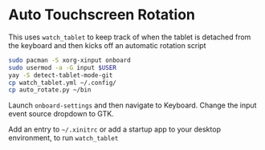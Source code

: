 # Auto Touchscreen Rotation

This uses `watch_tablet` to keep track of when the tablet is detached from the keyboard and then kicks off an automatic rotation script

```sh
sudo pacman -S xorg-xinput onboard
sudo usermod -a -G input $USER
yay -S detect-tablet-mode-git
cp watch_tablet.yml ~/.config/
cp auto_rotate.py ~/bin
```

Launch `onboard-settings` and then navigate to Keyboard. Change the input event source dropdown to GTK.

Add an entry to `~/.xinitrc` or add a startup app to your desktop environment, to run `watch_tablet`
